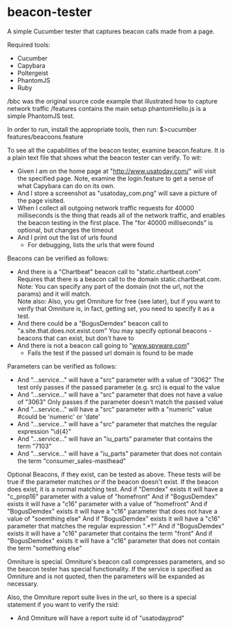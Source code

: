 beacon-tester
=============

A simple Cucumber tester that captures beacon calls made from a page.

Required tools:
- Cucumber
- Capybara
- Poltergeist
- PhantomJS
- Ruby


/bbc was the original source code example that illustrated how to capture network traffic
/features contains the main setup
phantomHello.js is a simple PhantomJS test.

In order to run, install the appropriate tools, then run:
$>cucumber features/beacoons.feature

To see all the capabilities of the beacon tester, examine beacon.feature.  It is a plain text file that shows what the beacon tester can verify.  To wit:

- Given I am on the home page at "http://www.usatoday.com/" 
    will visit the specified page. Note, examine the login.feature to get a sense of what Capybara can do on its own.
- And I store a screenshot as "usatoday_com.png"
    will save a picture of the page visited.
- When I collect all outgoing network traffic requests for 40000 milliseconds
    is the thing that reads all of the network traffic, and enables the beacon testing in the first place.  The "for 40000 milliseconds" is optional, but changes the timeout
- And I print out the list of urls found
    + For debugging, lists the urls that were found


Beacons can be verified as follows:
- And there is a "Chartbeat" beacon call to "static.chartbeat.com"
    Requires that there is a beacon call to the domain static.chartbeat.com.  Note: You can specify any part of the domain (not the url, not the params) and it will match.  
    Note also: Also, you get Omniture for free (see later), but if you want to verify that Omniture is, in fact, getting set, you need to specify it as a test.
- And there could be a "BogusDemdex" beacon call to "a.site.that.does.not.exist.com"
    You may specify optional beacons - beacons that can exist, but don't have to
-  And there is not a beacon call going to "www.spyware.com"
    + Fails the test if the passed url domain is found to be made

Parameters can be verified as follows:
- And "...service..." will have a "src" parameter with a value of "3062"
    The test only passes if the passed parameter (e.g. src) is equal to the value 
- And "...service..." will have a "src" parameter that does not have a value of "3063"
    Only passes if the parameter doesn't match the passed value
- And "...service..." will have a "src" parameter with a "numeric" value 
        #could be 'numeric' or 'date'
- And "...service..." will have a "src" parameter that matches the regular expression "\d{4}" 
- And "...service..." will have an "iu_parts" parameter that contains the term "7103"
- And "...service..." will have a "iu_parts" parameter that does not contain the term "consumer_sales-masthead"


Optional Beacons, if they exist, can be tested as above. These tests will be true if the parameter matches *or* if the beacon doesn't exist.  If the beacon does exist, it is a normal matching test.
    And if "Demdex" exists it will have a "c_prop16" parameter with a value of "homefront"
    And if "BogusDemdex" exists it will have a "c16" parameter with a value of "homefront"
    And if "BogusDemdex" exists it will have a "c16" parameter that does not have a value of "soemthing else"
    And if "BogusDemdex" exists it will have a "c16" parameter that matches the regular expression ".*?"
    And if "BogusDemdex" exists it will have a "c16" parameter that contains the term "front"
    And if "BogusDemdex" exists it will have a "c16" parameter that does not contain the term "something else"


Omniture is special.  Omniture's beacon call compresses parameters, and so the beacon tester has special functionality.  If the service is specified as Omniture and is not quoted, then the parameters will be expanded as necessary.

Also, the Omniture report suite lives in the url, so there is a special statement if you want to verify the rsid:
-   And Omniture will have a report suite id of "usatodayprod"
